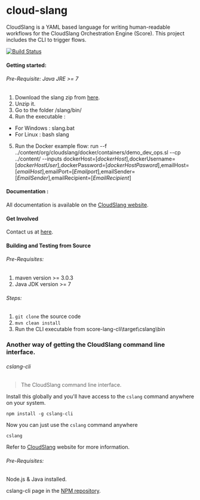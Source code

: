 cloud-slang
==============
 
CloudSlang is a YAML based language for writing human-readable workflows for the CloudSlang Orchestration Engine (Score). This project includes the CLI to trigger flows.

[![Build Status](https://travis-ci.org/cloudslang/cloud-slang.svg?branch=master)](https://travis-ci.org/cloudslang/cloud-slang)

#### Getting started:

###### Pre-Requisite: Java JRE >= 7

1. Download the slang zip from [here](https://github.com/cloudslang/cloud-slang/releases/download/slang-CLI-v0.2.1/score-lang-cli.zip).
2. Unzip it.
3. Go to the folder /slang/bin/
4. Run the executable :
  - For Windows : slang.bat 
  - For Linux : bash slang
5. Run the Docker example flow:  run --f ../content/org/cloudslang/docker/containers/demo_dev_ops.sl  --cp ../content/  --inputs dockerHost=[*dockerHost*],dockerUsername=[*dockerHostUser*],dockerPassword=[*dockerHostPasword*],emailHost=[*emailHost*],emailPort=[*Emailport*],emailSender=[*EmailSender*],emailRecipient=[*EmailRecipient*]



#### Documentation :

All documentation is available on the [CloudSlang website](http://www.cloudslang.io/#/docs).

#### Get Involved

Contact us at [here](mailto:support@cloudslang.io).

#### Building and Testing from Source

###### Pre-Requisites:

1. maven version >= 3.0.3
2. Java JDK version >= 7

###### Steps:

1. ```git clone``` the source code
2. ```mvn clean install```
3. Run the CLI executable from score-lang-cli\target\cslang\bin 

### Another way of getting the CloudSlang command line interface.
###### cslang-cli
> The CloudSlang command line interface.

Install this globally and you'll have access to the `cslang` command anywhere on your system.

```shell
npm install -g cslang-cli
```

Now you can just use the `cslang` command anywhere
```shell
cslang
```

Refer to [CloudSlang](http://cloudslang.io) website for more information.

###### Pre-Requisites:
Node.js & Java installed.

cslang-cli page in the [NPM repository](https://www.npmjs.com/package/cslang-cli).
